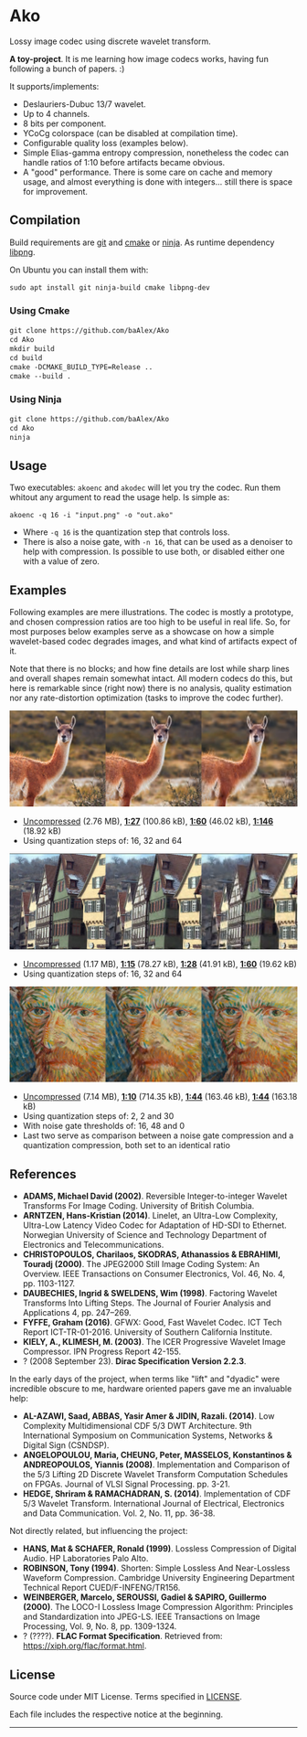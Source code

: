 
Ako
===

Lossy image codec using discrete wavelet transform.

**A toy-project**. It is me learning how image codecs works, having fun following a bunch of papers. :)

It supports/implements:
- Deslauriers-Dubuc 13/7 wavelet.
- Up to 4 channels.
- 8 bits per component.
- YCoCg colorspace (can be disabled at compilation time).
- Configurable quality loss (examples below).
- Simple Elias-gamma entropy compression, nonetheless the codec can handle ratios of 1:10 before artifacts became obvious.
- A "good" performance. There is some care on cache and memory usage, and almost everything is done with integers... still there is space for improvement.


Compilation
-----------
Build requirements are [git][14] and [cmake][15] or [ninja][16]. As runtime dependency [libpng][17].

On Ubuntu you can install them with:
```
sudo apt install git ninja-build cmake libpng-dev
```

### Using Cmake
```
git clone https://github.com/baAlex/Ako
cd Ako
mkdir build
cd build
cmake -DCMAKE_BUILD_TYPE=Release ..
cmake --build .
```

### Using Ninja
```
git clone https://github.com/baAlex/Ako
cd Ako
ninja
```


Usage
-----
Two executables: `akoenc` and `akodec` will let you try the codec. Run them whitout any argument to read the usage help. Is simple as:

```
akoenc -q 16 -i "input.png" -o "out.ako"
```
- Where `-q 16` is the quantization step that controls loss.
- There is also a noise gate, with `-n 16`, that can be used as a denoiser to help with compression. Is possible to use both, or disabled either one with a value of zero.


Examples
--------
Following examples are mere illustrations. The codec is mostly a prototype, and chosen compression ratios are too high to be useful in real life. So, for most purposes below examples serve as a showcase on how a simple wavelet-based codec degrades images, and what kind of artifacts expect of it.

Note that there is no blocks; and how fine details are lost while sharp lines and overall shapes remain somewhat intact. All modern codecs do this, but here is remarkable since (right now) there is no analysis, quality estimation nor any rate-distortion optimization (tasks to improve the codec further).

![](./resources/guanaco1-readme.png)
- [Uncompressed][1] (2.76 MB), [**1:27**][2] (100.86 kB), [**1:60**][3] (46.02 kB), [**1:146**][4] (18.92 kB)
- Using quantization steps of: 16, 32 and 64

![](./resources/kodak8-readme.png)
- [Uncompressed][5] (1.17 MB), [**1:15**][6] (78.27 kB), [**1:28**][7] (41.91 kB), [**1:60**][8] (19.62 kB)
- Using quantization steps of: 16, 32 and 64

![](./resources/vincent-readme.png)
- [Uncompressed][9] (7.14 MB), [**1:10**][10] (714.35 kB), [**1:44**][11] (163.46 kB), [**1:44**][12] (163.18 kB)
- Using quantization steps of: 2, 2 and 30
- With noise gate thresholds of: 16, 48 and 0
- Last two serve as comparison between a noise gate compression and a quantization compression, both set to an identical ratio


References
----------

- **ADAMS, Michael David (2002)**. Reversible Integer-to-integer Wavelet Transforms For Image Coding. University of British Columbia.
- **ARNTZEN, Hans-Kristian (2014)**. Linelet, an Ultra-Low Complexity, Ultra-Low Latency Video Codec for Adaptation of HD-SDI to Ethernet. Norwegian University of Science and Technology Department of Electronics and Telecommunications.
- **CHRISTOPOULOS, Charilaos, SKODRAS, Athanassios & EBRAHIMI, Touradj (2000)**. The JPEG2000 Still Image Coding System: An Overview. IEEE Transactions on Consumer Electronics, Vol. 46, No. 4, pp. 1103-1127.
- **DAUBECHIES, Ingrid & SWELDENS, Wim (1998)**. Factoring Wavelet Transforms Into Lifting Steps. The Journal of Fourier Analysis and Applications 4, pp. 247–269.
- **FYFFE, Graham (2016)**. GFWX: Good, Fast Wavelet Codec. ICT Tech Report ICT-TR-01-2016. University of Southern California Institute.
- **KIELY, A., KLIMESH, M. (2003)**. The ICER Progressive Wavelet Image Compressor. IPN Progress Report 42-155.
- ? (2008 September 23). **Dirac Specification Version 2.2.3**.


In the early days of the project, when terms like "lift" and "dyadic" were incredible obscure to me, hardware oriented papers gave me an invaluable help:

- **AL-AZAWI, Saad, ABBAS, Yasir Amer & JIDIN, Razali. (2014)**. Low Complexity Multidimensional CDF 5/3 DWT Architecture. 9th International Symposium on Communication Systems, Networks & Digital Sign (CSNDSP).
- **ANGELOPOULOU, Maria, CHEUNG, Peter, MASSELOS, Konstantinos & ANDREOPOULOS, Yiannis (2008)**. Implementation and Comparison of the 5/3 Lifting 2D Discrete Wavelet Transform Computation Schedules on FPGAs. Journal of VLSI Signal Processing. pp. 3-21.
- **HEDGE, Shriram & RAMACHADRAN, S. (2014)**. Implementation of CDF 5/3 Wavelet Transform. International Journal of Electrical, Electronics and Data Communication. Vol. 2, No. 11, pp. 36-38.


Not directly related, but influencing the project:

- **HANS, Mat & SCHAFER, Ronald (1999)**. Lossless Compression of Digital Audio. HP Laboratories Palo Alto.
- **ROBINSON, Tony (1994)**. Shorten: Simple Lossless And Near-Lossless Waveform Compression. Cambridge University Engineering Department Technical Report CUED/F-INFENG/TR156.
- **WEINBERGER, Marcelo, SEROUSSI, Gadiel & SAPIRO, Guillermo (2000)**. The LOCO-I Lossless Image Compression Algorithm: Principles and Standardization into JPEG-LS. IEEE Transactions on Image Processing, Vol. 9, No. 8, pp. 1309-1324.
- ? (????). **FLAC Format Specification**. Retrieved from: https://xiph.org/flac/format.html.


License
-------
Source code under MIT License. Terms specified in [LICENSE][13].

Each file includes the respective notice at the beginning.

____

[1]: ./test-images/guanaco1.png
[2]: ./resources/guanaco1.akoQ16N0.png
[3]: ./resources/guanaco1.akoQ32N0.png
[4]: ./resources/guanaco1.akoQ64N0.png

[5]: ./test-images/kodak8.png
[6]: ./resources/kodak8.akoQ16N0.png
[7]: ./resources/kodak8.akoQ32N0.png
[8]: ./resources/kodak8.akoQ64N0.png

[9]: ./test-images/vincent.png
[10]: ./resources/vincent.akoQ2N16.png
[11]: ./resources/vincent.akoQ2N48.png
[12]: ./resources/vincent.akoQ30N0.png

[13]: ./LICENSE

[14]: https://git-scm.com/
[15]: https://cmake.org/
[16]: https://ninja-build.org/
[17]: http://www.libpng.org/pub/png/libpng.html
